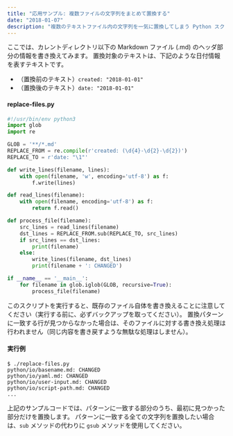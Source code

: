 ```yaml
---
title: "応用サンプル: 複数ファイルの文字列をまとめて置換する"
date: "2018-01-07"
description: "複数のテキストファイル内の文字列を一気に置換してしまう Python スクリプトを紹介します。"
---
```


ここでは、カレントディレクトリ以下の Markdown ファイル (.md) のヘッダ部分の情報を書き換えてみます。
置換対象のテキストは、下記のような日付情報を表すテキストです。

- （置換前のテキスト）`created: "2018-01-01"`
- （置換後のテキスト）`date: "2018-01-01"`

#### replace-files.py

~~~ python
#!/usr/bin/env python3
import glob
import re

GLOB = '**/*.md'
REPLACE_FROM = re.compile(r'created: (\d{4}-\d{2}-\d{2})')
REPLACE_TO = r'date: "\1"'

def write_lines(filename, lines):
    with open(filename, 'w', encoding='utf-8') as f:
        f.write(lines)

def read_lines(filename):
    with open(filename, encoding='utf-8') as f:
        return f.read()

def process_file(filename):
    src_lines = read_lines(filename)
    dst_lines = REPLACE_FROM.sub(REPLACE_TO, src_lines)
    if src_lines == dst_lines:
        print(filename)
    else:
        write_lines(filename, dst_lines)
        print(filename + ': CHANGED')

if __name__ == '__main__':
    for filename in glob.iglob(GLOB, recursive=True):
        process_file(filename)
~~~

このスクリプトを実行すると、既存のファイル自体を書き換えることに注意してください（実行する前に、必ずバックアップを取ってください）。
置換パターンに一致する行が見つからなかった場合は、そのファイルに対する書き換え処理は行われません（同じ内容を書き戻すような無駄な処理はしません）。

#### 実行例

~~~
$ ./replace-files.py
python/io/basename.md: CHANGED
python/io/yaml.md: CHANGED
python/io/user-input.md: CHANGED
python/io/script-path.md: CHANGED
...
~~~

<div class="note">
上記のサンプルコードでは、パターンに一致する部分のうち、最初に見つかった部分だけを置換します。
パターンに一致する全ての文字列を置換したい場合は、<code>sub</code> メソッドの代わりに <code>gsub</code> メソッドを使用してください。
</div>

